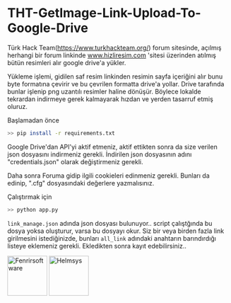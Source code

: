 # THT-GetImage-Link-Upload-To-Google-Drive
Türk Hack Team(https://www.turkhackteam.org/) forum sitesinde, açılmış herhangi bir forum linkinde www.hizliresim.com 'sitesi üzerinden atılmış bütün resimleri alır google drive'a yükler.

Yükleme işlemi, gidilen saf resim linkinden resimin sayfa içeriğini alır bunu byte formatına çevirir ve bu çevrilen formatta drive'a yollar. Drive tarafında bunlar işlenip png uzantılı resimler haline dönüşür. Böylece lokalde tekrardan indirmeye gerek kalmayarak hızdan ve yerden tasarruf etmiş oluruz.


Başlamadan önce
```bash
>> pip install -r requirements.txt
```
Google Drive'dan API'yi aktif etmeniz, aktif ettikten sonra da size verilen json dosyasını indirmeniz gerekli. İndirilen json dosyasının adını "credentials.json" olarak değiştirmeniz gerekli.

Daha sonra Foruma gidip ilgili cookieleri edinmeniz gerekli. Bunları da edinip, ".cfg" dosyasındaki değerlere yazmalısınız.

Çalıştırmak için
```bash
>> python app.py
```

`link_manage.json` adında json dosyası bulunuyor.. script çalıştğında bu dosya yoksa oluşturur, varsa bu dosyayı okur. Siz bir veya birden fazla link girilmesini istediğinizde, bunları `all_link` adındaki anahtarın barındırdığı listeye eklemeniz gerekli. Ekledikten sonra kayıt edebilirsiniz..



<img src="https://avatars.githubusercontent.com/u/89170235?v=4" width="90px;" alt="Fenrirsoftware"/>  <img src="https://avatars.githubusercontent.com/u/84701901?s=400&u=159a0e92650378c13f9319b0568e73a206ad4ec0&v=4" width="90px;" alt="Helmsys"/>


